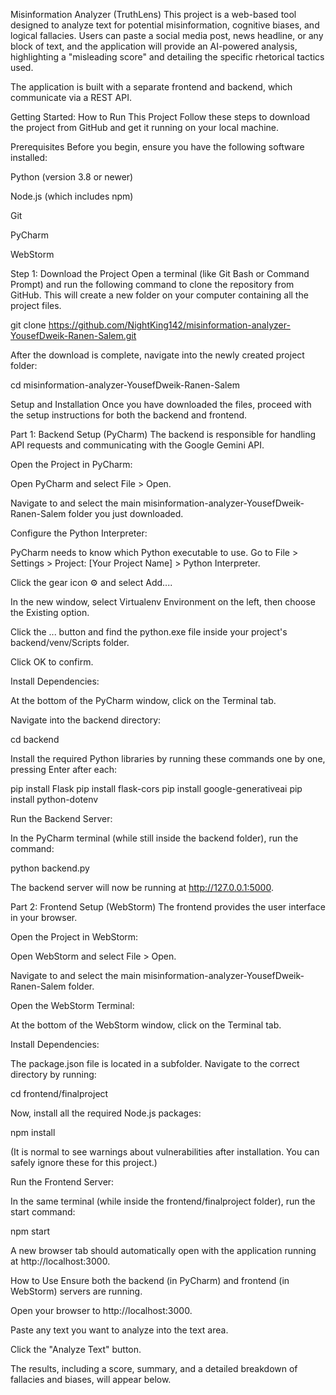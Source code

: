 Misinformation Analyzer (TruthLens)
This project is a web-based tool designed to analyze text for potential misinformation, cognitive biases, and logical fallacies. Users can paste a social media post, news headline, or any block of text, and the application will provide an AI-powered analysis, highlighting a "misleading score" and detailing the specific rhetorical tactics used.

The application is built with a separate frontend and backend, which communicate via a REST API.

Getting Started: How to Run This Project
Follow these steps to download the project from GitHub and get it running on your local machine.

Prerequisites
Before you begin, ensure you have the following software installed:

Python (version 3.8 or newer)

Node.js (which includes npm)

Git

PyCharm

WebStorm

Step 1: Download the Project
Open a terminal (like Git Bash or Command Prompt) and run the following command to clone the repository from GitHub. This will create a new folder on your computer containing all the project files.

git clone https://github.com/NightKing142/misinformation-analyzer-YousefDweik-Ranen-Salem.git

After the download is complete, navigate into the newly created project folder:

cd misinformation-analyzer-YousefDweik-Ranen-Salem

Setup and Installation
Once you have downloaded the files, proceed with the setup instructions for both the backend and frontend.

Part 1: Backend Setup (PyCharm)
The backend is responsible for handling API requests and communicating with the Google Gemini API.

Open the Project in PyCharm:

Open PyCharm and select File > Open.

Navigate to and select the main misinformation-analyzer-YousefDweik-Ranen-Salem folder you just downloaded.

Configure the Python Interpreter:

PyCharm needs to know which Python executable to use. Go to File > Settings > Project: [Your Project Name] > Python Interpreter.

Click the gear icon ⚙️ and select Add....

In the new window, select Virtualenv Environment on the left, then choose the Existing option.

Click the ... button and find the python.exe file inside your project's backend/venv/Scripts folder.

Click OK to confirm.

Install Dependencies:

At the bottom of the PyCharm window, click on the Terminal tab.

Navigate into the backend directory:

cd backend

Install the required Python libraries by running these commands one by one, pressing Enter after each:

pip install Flask
pip install flask-cors
pip install google-generativeai
pip install python-dotenv



Run the Backend Server:

In the PyCharm terminal (while still inside the backend folder), run the command:

python backend.py

The backend server will now be running at http://127.0.0.1:5000.

Part 2: Frontend Setup (WebStorm)
The frontend provides the user interface in your browser.

Open the Project in WebStorm:

Open WebStorm and select File > Open.

Navigate to and select the main misinformation-analyzer-YousefDweik-Ranen-Salem folder.

Open the WebStorm Terminal:

At the bottom of the WebStorm window, click on the Terminal tab.

Install Dependencies:

The package.json file is located in a subfolder. Navigate to the correct directory by running:

cd frontend/finalproject

Now, install all the required Node.js packages:

npm install

(It is normal to see warnings about vulnerabilities after installation. You can safely ignore these for this project.)

Run the Frontend Server:

In the same terminal (while inside the frontend/finalproject folder), run the start command:

npm start

A new browser tab should automatically open with the application running at http://localhost:3000.

How to Use
Ensure both the backend (in PyCharm) and frontend (in WebStorm) servers are running.

Open your browser to http://localhost:3000.

Paste any text you want to analyze into the text area.

Click the "Analyze Text" button.

The results, including a score, summary, and a detailed breakdown of fallacies and biases, will appear below.
